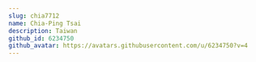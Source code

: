 ```yaml
---
slug: chia7712
name: Chia-Ping Tsai
description: Taiwan
github_id: 6234750
github_avatar: https://avatars.githubusercontent.com/u/6234750?v=4
---
```


